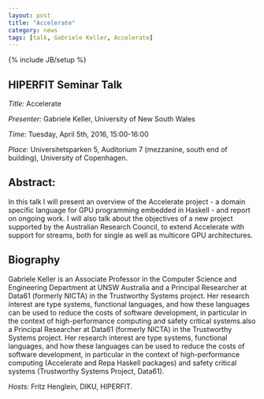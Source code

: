 ```yaml
---
layout: post
title: "Accelerate"
category: news
tags: [talk, Gabriele Keller, Accelerate]
---
```

{% include JB/setup %}

## HIPERFIT Seminar Talk

_Title:_ Accelerate

_Presenter:_ Gabriele Keller, University of New South Wales

_Time:_ Tuesday, April 5th, 2016, 15:00-16:00

_Place:_ Universitetsparken 5, Auditorium 7 (mezzanine, south end of building), University of Copenhagen.

## Abstract:

In this talk I will present an overview of the Accelerate project - a domain specific language for GPU programming embedded in Haskell - and report on ongoing work. I will also talk about the objectives of a new project supported by the Australian Research Council, to extend Accelerate with support for streams, both for single as well as multicore GPU architectures.


## Biography

Gabriele Keller is an Associate Professor in the Computer Science and Engineering Department at UNSW Australia and a Principal Researcher at Data61 (formerly NICTA) in the Trustworthy Systems project. Her research interest are type systems, functional languages, and how these languages can be used to reduce the costs of software development, in particular in the context of high-performance computing and safety critical systems.also a Principal Researcher at Data61 (formerly NICTA) in the Trustworthy Systems project. Her research interest are type systems, functional languages, and how these languages can be used to reduce the costs of software development, in particular in the context of high-performance computing (Accelerate and Repa Haskell packages) and safety critical systems (Trustworthy Systems Project, Data61).

_Hosts:_ Fritz Henglein, DIKU, HIPERFIT.
